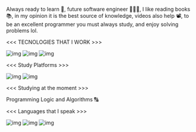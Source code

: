 Always ready to learn 📖, future software engineer 👨🏿‍💻, I like reading books 📚, in my opinion it is the best source of knowledge, videos also help 📽️, to be an excellent programmer you must always study, and enjoy solving problems lol.

<<< TECNOLOGIES THAT I WORK >>>

![img](https://img.shields.io/badge/HTML5-E34F26?style=for-the-badge&logo=html5&logoColor=white)    ![img](https://img.shields.io/badge/CSS3-1572B6?style=for-the-badge&logo=css3&logoColor=white)   ![img](https://img.shields.io/badge/GIT-E44C30?style=for-the-badge&logo=git&logoColor=white)


<<< Study Platforms >>>

![img](https://img.shields.io/badge/Udemy-EC5252?style=for-the-badge&logo=Udemy&logoColor=white)
![img](https://img.shields.io/badge/Codecademy-FFF0E5?style=for-the-badge&logo=codecademy&logoColor=303347)


<<< Studying at the moment >>>

Programming Logic and Algorithms 🔠


<<< Languages that I speak >>>

![img](https://em-content.zobj.net/source/toss-face/342/flag-brazil_1f1e7-1f1f7.png)    ![img](https://em-content.zobj.net/source/toss-face/342/flag-spain_1f1ea-1f1f8.png)     ![img](https://em-content.zobj.net/source/toss-face/342/flag-united-states_1f1fa-1f1f8.png)
